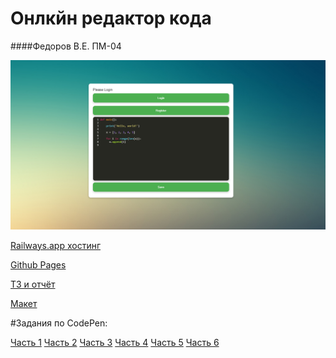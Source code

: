 # Онлкйн редактор кода

####Федоров В.Е. ПМ-04

![Editor](./other/Editor.png)

[Railways.app хостинг](https://editor-production-1614.up.railway.app/)

[Github Pages](https://fenixfve.github.io/)

[ТЗ и отчёт](https://docs.google.com/document/d/1bFHqAHtFTq2yNcr0VE3uKuErmrWbes-ASwODcJDlj1Q/edit)

[Макет](https://www.figma.com/proto/dRPJXVt8BsXN5K4xdME5oL/Editor?node-id=104-3&mode=design&t=p8RwjkHNoaUW4KgJ-1)

#Задания по CodePen:

[Часть 1](https://codepen.io/collection/gYGKNv)
[Часть 2](https://codepen.io/collection/Exwpzm)
[Часть 3](https://codepen.io/collection/qOPwbY)
[Часть 4](https://codepen.io/collection/OLOLNw)
[Часть 5](https://codepen.io/collection/JGOWVw)
[Часть 6](https://codepen.io/collection/qOVzwg)